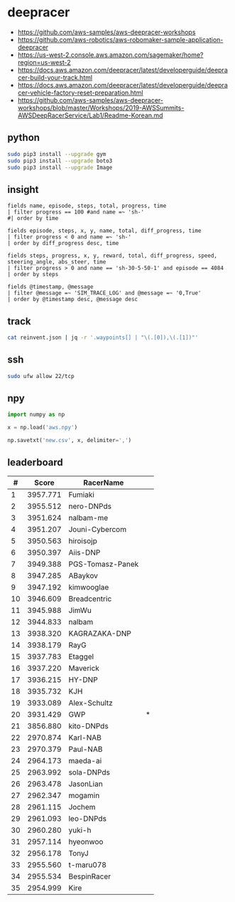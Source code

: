 # deepracer

* <https://github.com/aws-samples/aws-deepracer-workshops>
* <https://github.com/aws-robotics/aws-robomaker-sample-application-deepracer>
* <https://us-west-2.console.aws.amazon.com/sagemaker/home?region=us-west-2>
* <https://docs.aws.amazon.com/deepracer/latest/developerguide/deepracer-build-your-track.html>
* <https://docs.aws.amazon.com/deepracer/latest/developerguide/deepracer-vehicle-factory-reset-preparation.html>
* <https://github.com/aws-samples/aws-deepracer-workshops/blob/master/Workshops/2019-AWSSummits-AWSDeepRacerService/Lab1/Readme-Korean.md>

## python

```bash
sudo pip3 install --upgrade gym
sudo pip3 install --upgrade boto3
sudo pip3 install --upgrade Image
```

## insight

```
fields name, episode, steps, total, progress, time
| filter progress == 100 #and name =~ 'sh-'
#| order by time

fields episode, steps, x, y, name, total, diff_progress, time
| filter progress < 0 and name =~ 'sh-'
| order by diff_progress desc, time

fields steps, progress, x, y, reward, total, diff_progress, speed, steering_angle, abs_steer, time
| filter progress > 0 and name == 'sh-30-5-50-1' and episode == 4084
| order by steps

fields @timestamp, @message
| filter @message =~ 'SIM_TRACE_LOG' and @message =~ '0,True'
| order by @timestamp desc, @message desc
```

## track

```bash
cat reinvent.json | jq -r '.waypoints[] | "\(.[0]),\(.[1])"'
```

## ssh

```bash
sudo ufw allow 22/tcp
```

## npy

```python
import numpy as np

x = np.load('aws.npy')

np.savetxt('new.csv', x, delimiter=',')
```

## leaderboard

<!-- leaderboard -->
| # | Score | RacerName |   |
| - | ----- | --------- | - |
| 1 | 3957.771 | Fumiaki | |
| 2 | 3955.512 | nero-DNPds | |
| 3 | 3951.624 | nalbam-me | |
| 4 | 3951.207 | Jouni-Cybercom | |
| 5 | 3950.563 | hiroisojp | |
| 6 | 3950.397 | Aiis-DNP | |
| 7 | 3949.388 | PGS-Tomasz-Panek | |
| 8 | 3947.285 | ABaykov | |
| 9 | 3947.192 | kimwooglae | |
| 10 | 3946.609 | Breadcentric | |
| 11 | 3945.988 | JimWu | |
| 12 | 3944.833 | nalbam | |
| 13 | 3938.320 | KAGRAZAKA-DNP | |
| 14 | 3938.179 | RayG | |
| 15 | 3937.783 | Etaggel | |
| 16 | 3937.220 | Maverick | |
| 17 | 3936.215 | HY-DNP | |
| 18 | 3935.732 | KJH | |
| 19 | 3933.089 | Alex-Schultz | |
| 20 | 3931.429 | GWP | * |
| 21 | 3856.880 | kito-DNPds | |
| 22 | 2970.874 | Karl-NAB | |
| 23 | 2970.379 | Paul-NAB | |
| 24 | 2964.173 | maeda-ai | |
| 25 | 2963.992 | sola-DNPds | |
| 26 | 2963.478 | JasonLian | |
| 27 | 2962.347 | mogamin | |
| 28 | 2961.115 | Jochem | |
| 29 | 2961.093 | leo-DNPds | |
| 30 | 2960.280 | yuki-h | |
| 31 | 2957.114 | hyeonwoo | |
| 32 | 2956.178 | TonyJ | |
| 33 | 2955.560 | t-maru078 | |
| 34 | 2955.534 | BespinRacer | |
| 35 | 2954.999 | Kire | |
